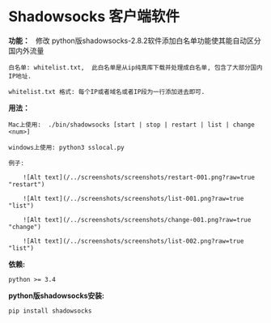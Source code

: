 # Shadowsocks 客户端软件


**功能：**
    修改 python版shadowsocks-2.8.2软件添加白名单功能使其能自动区分国内外流量

    白名单: whitelist.txt,  此白名单是从ip纯真库下载并处理成白名单, 包含了大部分国内IP地址.

    whitelist.txt 格式: 每个IP或者域名或者IP段为一行添加进去即可.

**用法：**

    Mac上使用:  ./bin/shadowsocks [start | stop | restart | list | change <num>]
    
    windows上使用: python3 sslocal.py

    例子:

        ![Alt text](/../screenshots/screenshots/restart-001.png?raw=true "restart")

        ![Alt text](/../screenshots/screenshots/list-001.png?raw=true "list")

        ![Alt text](/../screenshots/screenshots/change-001.png?raw=true "change")

        ![Alt text](/../screenshots/screenshots/list-002.png?raw=true "list")


**依赖:**

    python >= 3.4

**python版shadowsocks安装:**

    pip install shadowsocks

